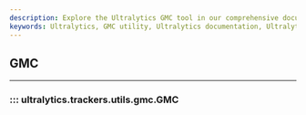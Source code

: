 ```yaml
---
description: Explore the Ultralytics GMC tool in our comprehensive documentation. Learn how it works, best practices, and implementation advice.
keywords: Ultralytics, GMC utility, Ultralytics documentation, Ultralytics tracker, machine learning tools
---
```


## GMC
---
### ::: ultralytics.trackers.utils.gmc.GMC
<br><br>
